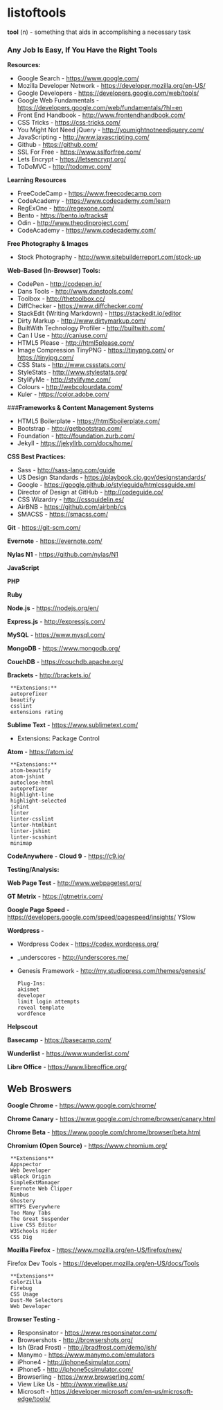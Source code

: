 # listoftools

**tool** (n) -  something that aids in accomplishing a necessary task

### Any Job Is Easy, If You Have the Right Tools

**Resources:**

-   Google Search - https://www.google.com/
-   Mozilla Developer Network - https://developer.mozilla.org/en-US/
-   Google Developers - https://developers.google.com/web/tools/
-   Google Web Fundamentals - https://developers.google.com/web/fundamentals/?hl=en
-   Front End Handbook - http://www.frontendhandbook.com/
-   CSS Tricks - https://css-tricks.com/
-   You Might Not Need jQuery - http://youmightnotneedjquery.com/
-   JavaScripting - http://www.javascripting.com/
-   Github - https://github.com/
-   SSL For Free - https://www.sslforfree.com/
-   Lets Encrypt - https://letsencrypt.org/
-   ToDoMVC - http://todomvc.com/

**Learning Resources**

-  FreeCodeCamp - https://www.freecodecamp.com
-  CodeAcademy - https://www.codecademy.com/learn
-  RegExOne - http://regexone.com/
-  Bento - https://bento.io/tracks#
-  Odin - http://www.theodinproject.com/
-  CodeAcademy - https://www.codecademy.com/

**Free Photography & Images**

-   Stock Photography - http://www.sitebuilderreport.com/stock-up

**Web-Based (In-Browser) Tools:**

-   CodePen - http://codepen.io/
-   Dans Tools - http://www.danstools.com/
-   Toolbox - http://thetoolbox.cc/
-   DiffChecker - https://www.diffchecker.com/
-   StackEdit (Writing Markdown) - https://stackedit.io/editor
-   Dirty Markup - http://www.dirtymarkup.com/
-   BuiltWith Technology Profiler - http://builtwith.com/
-   Can I Use - http://caniuse.com/
-   HTML5 Please - http://html5please.com/
-   Image Compression TinyPNG - https://tinypng.com/ or https://tinyjpg.com/
-   CSS Stats - http://www.cssstats.com/
-   StyleStats - http://www.stylestats.org/
-   StylifyMe - http://stylifyme.com/
-   Colours - http://webcolourdata.com/
-   Kuler - https://color.adobe.com/



###**Frameworks & Content Management Systems**

-   HTML5 Boilerplate - https://html5boilerplate.com/
-   Bootstrap - http://getbootstrap.com/
-   Foundation - http://foundation.zurb.com/
-   Jekyll - https://jekyllrb.com/docs/home/

**CSS Best Practices:**

-   Sass - http://sass-lang.com/guide
-   US Design Standards - https://playbook.cio.gov/designstandards/
-   Google - https://google.github.io/styleguide/htmlcssguide.xml
-   Director of Design at GitHub - http://codeguide.co/
-   CSS Wizardry - http://cssguidelin.es/
-   AirBNB - https://github.com/airbnb/cs
-   SMACSS - https://smacss.com/

**Git** - https://git-scm.com/

**Evernote** - https://evernote.com/

**Nylas N1** - https://github.com/nylas/N1

**JavaScript**

**PHP**

**Ruby**

**Node.js** - https://nodejs.org/en/

**Express.js** - http://expressjs.com/

**MySQL** - https://www.mysql.com/

**MongoDB** - https://www.mongodb.org/

**CouchDB** - https://couchdb.apache.org/

**Brackets** - http://brackets.io/

     **Extensions:**
     autoprefixer
     beautify
     csslint
     extensions rating

**Sublime Text** -  https://www.sublimetext.com/

-   Extensions:
    Package Control

**Atom** - https://atom.io/

     **Extensions:**
     atom-beautify
     atom-jshint
     autoclose-html
     autoprefixer
     highlight-line
     highlight-selected
     jshint
     linter
     linter-csslint
     linter-htmlhint
     linter-jshint
     linter-scsshint
     minimap

**CodeAnywhere** -
**Cloud 9** - https://c9.io/

**Testing/Analysis:**

**Web Page Test** - http://www.webpagetest.org/

**GT Metrix** - https://gtmetrix.com/

**Google Page Speed** - https://developers.google.com/speed/pagespeed/insights/
YSlow

**Wordpress -**

- Wordpress Codex - https://codex.wordpress.org/
- _underscores - http://underscores.me/
- Genesis Framework - http://my.studiopress.com/themes/genesis/

      Plug-Ins:
      akismet
      developer
      limit login attempts
      reveal template
      wordfence

**Helpscout**

**Basecamp** - https://basecamp.com/

**Wunderlist** - https://www.wunderlist.com/

**Libre Office** - https://www.libreoffice.org/

## **Web Broswers**

**Google Chrome** - https://www.google.com/chrome/

**Chrome Canary** - https://www.google.com/chrome/browser/canary.html

**Chrome Beta** - https://www.google.com/chrome/browser/beta.html

**Chromium (Open Source)** - https://www.chromium.org/

     **Extensions**
     Appspector
     Web Developer
     uBlock Origin
     SimpleExtManager
     Evernote Web Clipper
     Nimbus
     Ghostery
     HTTPS Everywhere
     Too Many Tabs
     The Great Suspender
     Live CSS Editor
     W3Schools Hider
     CSS Dig

**Mozilla Firefox** - https://www.mozilla.org/en-US/firefox/new/

Firefox Dev Tools - https://developer.mozilla.org/en-US/docs/Tools

     **Extensions**
     ColorZilla
     Firebug
     CSS Usage
     Dust-Me Selectors
     Web Developer

**Browser Testing** -

-   Responsinator - https://www.responsinator.com/
-   Browsershots - http://browsershots.org/
-   Ish (Brad Frost) - http://bradfrost.com/demo/ish/
-   Manymo - https://www.manymo.com/emulators
-   iPhone4 - http://iphone4simulator.com/
-   iPhone5 - http://iphone5csimulator.com/
-   Browserling - https://www.browserling.com/
-   View Like Us - http://www.viewlike.us/
-   Microsoft - https://developer.microsoft.com/en-us/microsoft-edge/tools/

